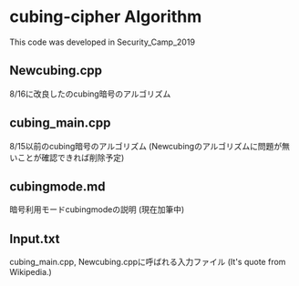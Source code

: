# cubing-cipher Algorithm

This code was developed in Security_Camp_2019

## Newcubing.cpp

8/16に改良したのcubing暗号のアルゴリズム

## cubing_main.cpp

8/15以前のcubing暗号のアルゴリズム
(Newcubingのアルゴリズムに問題が無いことが確認できれば削除予定)

## cubingmode.md

暗号利用モードcubingmodeの説明
(現在加筆中)

## Input.txt

cubing_main.cpp, Newcubing.cppに呼ばれる入力ファイル
(It's quote from Wikipedia.)
